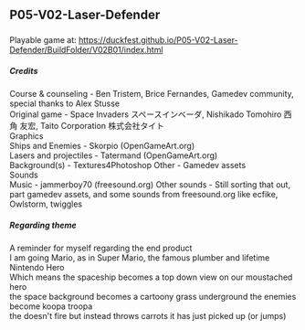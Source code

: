 ## P05-V02-Laser-Defender 

###
Playable game at:
https://duckfest.github.io/P05-V02-Laser-Defender/BuildFolder/V02B01/index.html

##### Credits  
Course & counseling - Ben Tristem, Brice Fernandes, Gamedev community, special thanks to Alex Stusse  
Original game - Space Invaders スペースインベーダ, Nishikado Tomohiro	西角 友宏, Taito Corporation			株式会社タイト  
Graphics  
Ships and Enemies -	Skorpio (OpenGameArt.org)  
Lasers and projectiles - Tatermand (OpenGameArt.org)  
Background(s) - Textures4Photoshop
Other - Gamedev assets  
Sounds  
Music - jammerboy70 (freesound.org)
Other sounds - Still sorting that out, part gamedev assets, and some sounds from freesound.org like ecfike, Owlstorm, twiggles 

##### Regarding theme
A reminder for myself regarding the end product  
I am going Mario, as in Super Mario, the famous plumber and lifetime Nintendo Hero  
Which means the spaceship becomes a top down view on our moustached hero  
the space background becomes a cartoony grass underground 
the enemies become koopa troopa  
the doesn't fire but instead throws carrots it has just picked up (or jumps)
